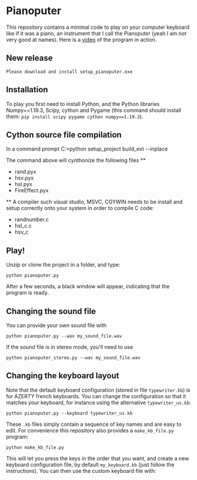 # Pianoputer

This repository contains a minimal code to play on your computer keyboard like if it was a piano, an instrument that I call the Pianoputer (yeah I am not very good at names). Here is a [video](https://www.youtube.com/watch?v=z410eauCnHc) of the program in action.

## New release
```
Please download and install setup_pianoputer.exe
```

## Installation

To play you first need to install Python, and the Python libraries Numpy==1.19.3, Scipy, cython and Pygame (this command should install them: ``pip install scipy pygame cython numpy==1.19.3``).

## Cython source file compilation
In a command prompt
C:\>python setup_project build_ext --inplace

The command above will cynthonize the following files **
- rand.pyx
- hsv.pyx
- hsl.pyx
- FireEffect.pyx

** A compiler such visual studio, MSVC, CGYWIN needs to be install and setup correctly onto your system in order to compile C code:
- randnumber.c
- hsl_c.c
- hsv_c

## Play! 

Unzip or clone the project in a folder, and type:

```
python pianoputer.py
```

After a few seconds, a black window will appear, indicating that the program is ready.

## Changing the sound file

You can provide your own sound file with

```
python pianoputer.py --wav my_sound_file.wav
```

If the sound file is in stereo mode, you'll need to use

```
python pianoputer_stereo.py --wav my_sound_file.wav
```

## Changing the keyboard layout

Note that the default keyboard configuration (stored in file `typewriter.kb`) is for AZERTY french keyboards. You can change the configuration so that it matches your keyboard, for instance using the alternative `typewriter_us.kb`:

```
python pianoputer.py --keyboard typewriter_us.kb
```

These `.kb` files simply contain a sequence of key names and are easy to edit. For convenience this repository also provides a `make_kb_file.py` program:
```
python make_kb_file.py
```

This will let you press the keys in the order that you want, and create a new keyboard configuration file, by default `my_keyboard.kb` (just follow the instructions). You can then use the custom keyboard file with:
